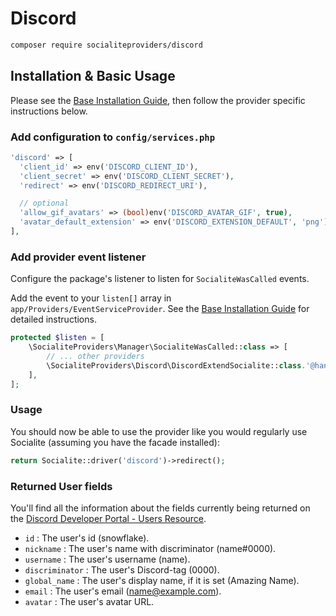 # Discord

```bash
composer require socialiteproviders/discord
```

## Installation & Basic Usage

Please see the [Base Installation Guide](https://socialiteproviders.com/usage/), then follow the provider specific instructions below.

### Add configuration to `config/services.php`

```php
'discord' => [
  'client_id' => env('DISCORD_CLIENT_ID'),
  'client_secret' => env('DISCORD_CLIENT_SECRET'),
  'redirect' => env('DISCORD_REDIRECT_URI'),

  // optional
  'allow_gif_avatars' => (bool)env('DISCORD_AVATAR_GIF', true),
  'avatar_default_extension' => env('DISCORD_EXTENSION_DEFAULT', 'png'), // only pick from jpg, png, webp
],
```

### Add provider event listener

Configure the package's listener to listen for `SocialiteWasCalled` events.

Add the event to your `listen[]` array in `app/Providers/EventServiceProvider`. See the [Base Installation Guide](https://socialiteproviders.com/usage/) for detailed instructions.

```php
protected $listen = [
    \SocialiteProviders\Manager\SocialiteWasCalled::class => [
        // ... other providers
        \SocialiteProviders\Discord\DiscordExtendSocialite::class.'@handle',
    ],
];
```

### Usage

You should now be able to use the provider like you would regularly use Socialite (assuming you have the facade installed):

```php
return Socialite::driver('discord')->redirect();
```

### Returned User fields

You'll find all the information about the fields currently being returned on the [Discord Developer Portal - Users Resource](https://discord.com/developers/docs/resources/user).

-   `id` : The user's id (snowflake).
-   `nickname` : The user's name with discriminator (name#0000).
-   `username` : The user's username (name).
-   `discriminator` : The user's Discord-tag (0000).
-   `global_name` : The user's display name, if it is set (Amazing Name).
-   `email` : The user's email (name@example.com).
-   `avatar` : The user's avatar URL.
